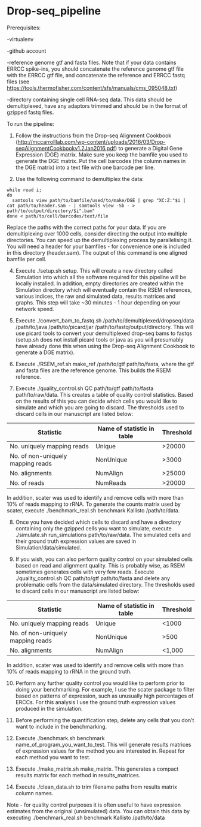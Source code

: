 # Drop-seq_pipeline

Prerequisites:

-virtualenv

-github account

-reference genome gtf and fasta files. Note that if your data contains ERRCC spike-ins, you should concatenate the reference genome gtf file with the ERRCC gtf file, and concatenate the reference and ERRCC fastq files (see https://tools.thermofisher.com/content/sfs/manuals/cms_095048.txt)

-directory containing single cell RNA-seq data. This data should be demultiplexed, have any adaptors trimmed and should be in the format of gzipped fastq files.

To run the pipeline:

1. Follow the instructions from the Drop-seq Alignment Cookbook (http://mccarrolllab.com/wp-content/uploads/2016/03/Drop-seqAlignmentCookbookv1.2Jan2016.pdf) to generate a Digital Gene Expression (DGE) matrix. Make sure you keep the bamfile you used to generate the DGE matrix. Put the cell barcodes (the column names in the DGE matrix) into a text file with one barcode per line.

2. Use the following command to demultiplex the data:
  ```
  while read i;
  do
    samtools view path/to/bamfile/used/to/make/DGE | grep "XC:Z:"$i | cat path/to/header.sam - | samtools view -Sb - > path/to/output/directory/$i".bam"
  done < path/to/cell/barcodes/text/file
  ```
  Replace the paths with the correct paths for your data. If you are demultiplexing over 1000 cells, consider directing the   output into multiple directories. You can speed up the demultiplexing process by parallelising it. You will need a header for   your bamfiles - for convenience one is included in this directory (header.sam). The output of this command is one aligned   bamfile per cell.

4. Execute ./setup.sh setup. This will create a new directory called Simulation into which all the software required for this pipeline will be locally installed. In addition, empty directories are created within the Simulation directory which will eventually contain the RSEM references, various indices, the raw and simulated data, results matrices and graphs. This step will take ~30 minutes - 1 hour depending on your network speed.

5. Execute ./convert_bam_to_fastq.sh /path/to/demultiplexed/dropseq/data /path/to/java /path/to/picard/jar /path/to/fastq/output/directory. This will use picard tools to convert your demultiplexed drop-seq bams to fastqs (setup.sh does not install picard tools or java as you will presumably have already done this when using the Drop-seq Alignment Cookbook to generate a DGE matrix).

6. Execute ./RSEM_ref.sh make_ref /path/to/gtf path/to/fasta, where the gtf and fasta files are the reference genome. This builds the RSEM reference.

7. Execute ./quality_control.sh QC path/to/gtf path/to/fasta path/to/raw/data. This creates a table of quality control statistics. Based on the results of this you can decide which cells you would like to simulate and which you are going to discard. The thresholds used to discard cells in our manuscript are listed below:

| Statistic | Name of statistic in table | Threshold |
-------------|--------|---------
|No. uniquely mapping reads|Unique    | >20000 |
|No. of non-uniquely mapping reads|NonUnique|>3000|
|No. alignments|NumAlign|>25000|
|No. of reads|NumReads|>20000|

In addition, scater was used to identify and remove cells with more than 10% of reads mapping to rRNA. To generate the counts matrix used by scater, execute ./benchmark_real.sh benchmark Kallisto /path/to/data. 

8. Once you have decided which cells to discard and have a directory containing only the gzipped cells you want to simulate, execute ./simulate.sh run_simulations path/to/raw/data. The simulated cells and their ground truth expression values are saved in Simulation/data/simulated.

9. If you wish, you can also perform quality control on your simulated cells based on read and alignment quality. This is probably wise, as RSEM sometimes generates cells with very few reads. Execute ./quality_control.sh QC path/to/gtf path/to/fasta and delete any problematic cells from the data/simulated directory. The thresholds used to discard cells in our manuscript are listed below:

| Statistic | Name of statistic in table | Threshold |
-------------|--------|---------
|No. uniquely mapping reads|Unique    | <1000 |
|No. of non-uniquely mapping reads|NonUnique|>500|
|No. alignments|NumAlign|<1,000|

In addition, scater was used to identify and remove cells with more than 10% of reads mapping to rRNA in the ground truth.

10. Perform any further quality control you would like to perform prior to doing your benchmarking. For example, I use the scater package to filter based on patterns of expression, such as unusually high percentages of ERCCs. For this analysis I use the ground truth expression values produced in the simulation.

11. Before performing the quantification step, delete any cells that you don’t want to include in the benchmarking.

12. Execute ./benchmark.sh benchmark name_of_program_you_want_to_test. This will generate results matrices of expression values for the method you are interested in. Repeat for each method you want to test.

13. Execute ./make_matrix.sh make_matrix. This generates a compact results matrix for each method in results_matrices.

14. Execute ./clean_data.sh to trim filename paths from results matrix column names.

Note - for quality control purposes it is often useful to have expression estimates from the original (unsimulated) data. You can obtain this data by executing ./benchmark_real.sh benchmark Kallisto /path/to/data
